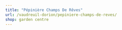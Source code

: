 ```yaml
---
title: "Pépinière Champs De Rêves"
url: /vaudreuil-dorion/pepiniere-champs-de-reves/
shop: garden centre
---
```

